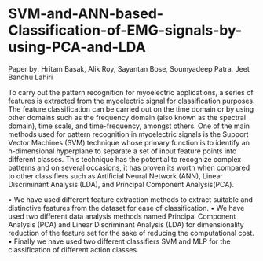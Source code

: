 # SVM-and-ANN-based-Classification-of-EMG-signals-by-using-PCA-and-LDA

Paper by: Hritam Basak, Alik Roy, Sayantan Bose, Soumyadeep Patra, Jeet Bandhu Lahiri

To carry out the pattern recognition for myoelectric applications, a series of features is extracted from the myoelectric signal for classification purposes. 
The feature classification can be carried out on the time domain or by using other domains such as the frequency domain (also known as the spectral domain), 
time scale, and time-frequency, amongst others. One of the main methods used for pattern recognition in myoelectric signals is the Support Vector Machines (SVM) 
technique whose primary function is to identify an n-dimensional hyperplane to separate a set of input feature points into different classes. 
This technique has the potential to recognize complex patterns and on several occasions, it has proven its worth when compared to other classifiers 
such as Artificial Neural Network (ANN), Linear Discriminant Analysis (LDA), and Principal Component Analysis(PCA).  

• We have used different feature extraction methods to extract suitable and distinctive features from the dataset for ease of classification. 
• We have used two different data analysis methods named Principal Component Analysis (PCA) and Linear Discriminant Analysis (LDA) for dimensionality reduction of the 
feature set for the sake of reducing the computational cost. 
• Finally we have used two different classifiers SVM and MLP for the classification of different action classes.


